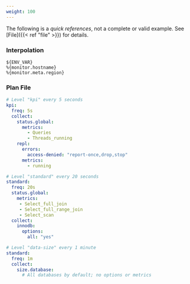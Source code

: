 ```yaml
---
weight: 100
---
```


The following is a _quick references_, not a complete or valid example.
See [File]({{< ref "file" >}}) for details.

### Interpolation

```
${ENV_VAR}
%{monitor.hostname}
%{monitor.meta.region}
```

### Plan File

```yaml
# Level "kpi" every 5 seconds
kpi:
  freq: 5s
  collect:
    status.global:
      metrics:
        - Queries
        - Threads_running
    repl:
      errors:
        access-denied: "report-once,drop,stop"
      metrics:
        - running

# Level "standard" every 20 seconds
standard:
  freq: 20s
  status.global:
    metrics:
     - Select_full_join
     - Select_full_range_join
     - Select_scan
  collect:
    innodb:
      options:
        all: "yes"

# Level "data-size" every 1 minute
standard:
  freq: 1m
  collect:
    size.database:
      # All databases by default; no options or metrics
```
